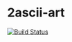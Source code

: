 # 2ascii-art

[![Build Status](https://travis-ci.org/Cyberdr8gon/2ascii.svg?branch=master)](https://travis-ci.org/Cyberdr8gon/2ascii)
